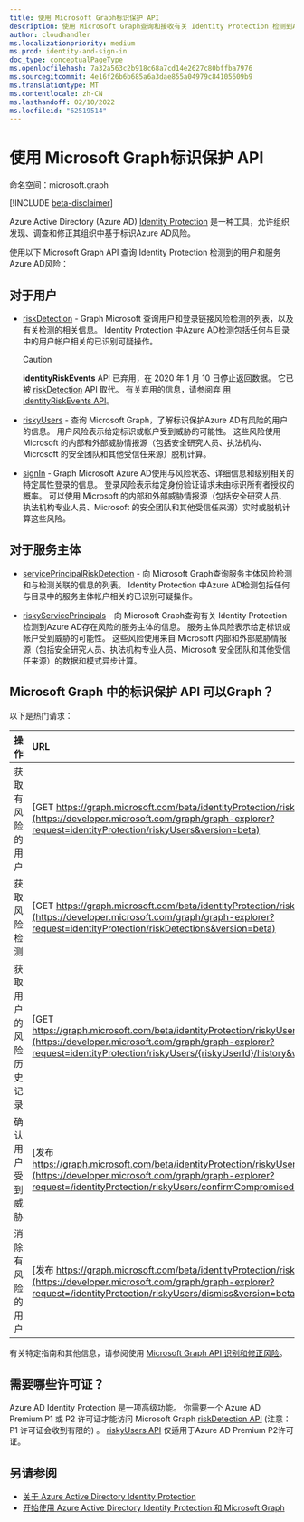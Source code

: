 ```yaml
---
title: 使用 Microsoft Graph标识保护 API
description: 使用 Microsoft Graph查询和接收有关 Identity Protection 检测到Azure AD的信息。
author: cloudhandler
ms.localizationpriority: medium
ms.prod: identity-and-sign-in
doc_type: conceptualPageType
ms.openlocfilehash: 7a32a563c2b918c68a7cd14e2627c80bffba7976
ms.sourcegitcommit: 4e16f26b6b685a6a3dae855a04979c84105609b9
ms.translationtype: MT
ms.contentlocale: zh-CN
ms.lasthandoff: 02/10/2022
ms.locfileid: "62519514"
---
```

# <a name="use-the-microsoft-graph-identity-protection-apis"></a>使用 Microsoft Graph标识保护 API

命名空间：microsoft.graph

[!INCLUDE [beta-disclaimer](../../includes/beta-disclaimer.md)]

Azure Active Directory (Azure AD) [Identity Protection](/azure/active-directory/identity-protection/overview-identity-protection) 是一种工具，允许组织发现、调查和修正其组织中基于标识Azure AD风险。 

使用以下 Microsoft Graph API 查询 Identity Protection 检测到的用户和服务Azure AD风险：

## <a name="for-users"></a>对于用户

+ [riskDetection](riskdetection.md) - Graph Microsoft 查询用户和登录链接风险检测的列表，以及有关检测的相关信息。 Identity Protection 中Azure AD检测包括任何与目录中的用户帐户相关的已识别可疑操作。

    >[!CAUTION]
    >**identityRiskEvents** API 已弃用，在 2020 年 1 月 10 日停止返回数据。 它已被 [riskDetection](riskdetection.md) API 取代。 有关弃用的信息，请参阅弃 [用 identityRiskEvents API](https://developer.microsoft.com/office/blogs/deprecatation-of-the-identityriskevents-api/)。

+ [riskyUsers](riskyuser.md) - 查询 Microsoft Graph，了解标识保护Azure AD有风险的用户的信息。 用户风险表示给定标识或帐户受到威胁的可能性。 这些风险使用 Microsoft 的内部和外部威胁情报源（包括安全研究人员、执法机构、Microsoft 的安全团队和其他受信任来源）脱机计算。

+ [signIn](signin.md) - Graph Microsoft Azure AD使用与风险状态、详细信息和级别相关的特定属性登录的信息。 登录风险表示给定身份验证请求未由标识所有者授权的概率。 可以使用 Microsoft 的内部和外部威胁情报源（包括安全研究人员、执法机构专业人员、Microsoft 的安全团队和其他受信任来源）实时或脱机计算这些风险。

## <a name="for-service-principals"></a>对于服务主体

+ [servicePrincipalRiskDetection](serviceprincipalriskdetection.md) - 向 Microsoft Graph查询服务主体风险检测和与检测关联的信息的列表。 Identity Protection 中Azure AD检测包括任何与目录中的服务主体帐户相关的已识别可疑操作。

+ [riskyServicePrincipals](riskyserviceprincipal.md) - 向 Microsoft Graph查询有关 Identity Protection 检测到Azure AD存在风险的服务主体的信息。 服务主体风险表示给定标识或帐户受到威胁的可能性。 这些风险使用来自 Microsoft 内部和外部威胁情报源（包括安全研究人员、执法机构专业人员、Microsoft 安全团队和其他受信任来源）的数据和模式异步计算。

## <a name="what-can-i-do-with-identity-protection-apis-in-microsoft-graph"></a>Microsoft Graph 中的标识保护 API 可以Graph？

以下是热门请求：

操作 | URL
:----------|:----
获取有风险的用户 | [GET https://graph.microsoft.com/beta/identityProtection/riskyUsers](https://developer.microsoft.com/graph/graph-explorer?request=identityProtection/riskyUsers&version=beta)
获取风险检测 | [GET https://graph.microsoft.com/beta/identityProtection/riskDetections](https://developer.microsoft.com/graph/graph-explorer?request=identityProtection/riskDetections&version=beta)
获取用户的风险历史记录 | [GET https://graph.microsoft.com/beta/identityProtection/riskyUsers/{riskyUserId}/history](https://developer.microsoft.com/graph/graph-explorer?request=identityProtection/riskyUsers/{riskyUserId}/history&version=beta)
确认用户受到威胁 | [发布 https://graph.microsoft.com/beta/identityProtection/riskyUsers/confirmCompromised](https://developer.microsoft.com/graph/graph-explorer?request=/identityProtection/riskyUsers/confirmCompromised&version=beta)
消除有风险的用户 | [发布 https://graph.microsoft.com/beta/identityProtection/riskyUsers/dismiss](https://developer.microsoft.com/graph/graph-explorer?request=/identityProtection/riskyUsers/dismiss&version=beta)

有关特定指南和其他信息，请参阅使用 [Microsoft Graph API 识别和修正风险](/graph/tutorial-riskdetection-api)。

## <a name="what-licenses-do-i-need"></a>需要哪些许可证？

Azure AD Identity Protection 是一项高级功能。 你需要一个 Azure AD Premium P1 或 P2 许可证才能访问 Microsoft Graph [riskDetection API](riskdetection.md) (注意： P1 许可证会收到有限的) 。 [riskyUsers API](riskyuser.md) 仅适用于Azure AD Premium P2许可证。

## <a name="see-also"></a>另请参阅

* [关于 Azure Active Directory Identity Protection](/azure/active-directory/identity-protection/overview-identity-protection)
* [开始使用 Azure Active Directory Identity Protection 和 Microsoft Graph](/azure/active-directory/identity-protection/howto-identity-protection-graph-api)
